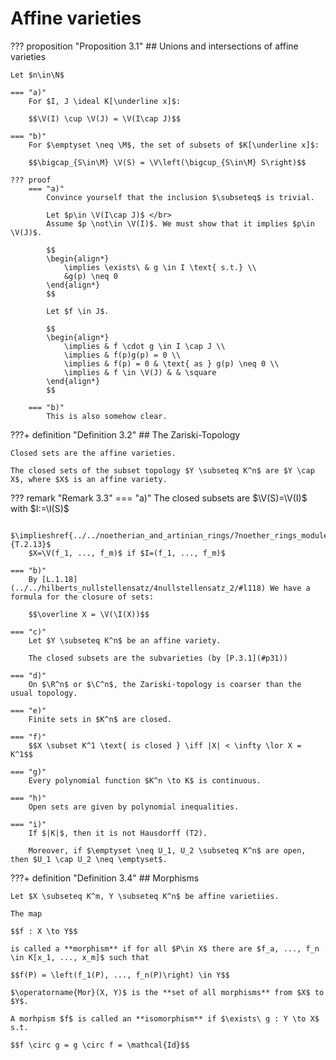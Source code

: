 # Affine varieties

??? proposition "Proposition 3.1"
    ## Unions and intersections of affine varieties <a id="p31"></a>

    Let $n\in\N$

    === "a)"
        For $I, J \ideal K[\underline x]$:

        $$\V(I) \cup \V(J) = \V(I\cap J)$$

    === "b)"
        For $\emptyset \neq \M$, the set of subsets of $K[\underline x]$:

        $$\bigcap_{S\in\M} \V(S) = \V\left(\bigcup_{S\in\M} S\right)$$

    ??? proof
        === "a)"
            Convince yourself that the inclusion $\subseteq$ is trivial.

            Let $p\in \V(I\cap J)$ </br>
            Assume $p \not\in \V(I)$. We must show that it implies $p\in \V(J)$.

            $$
            \begin{align*}
                \implies \exists\ & g \in I \text{ s.t.} \\
                &g(p) \neq 0
            \end{align*}
            $$

            Let $f \in J$.

            $$
            \begin{align*}
                \implies & f \cdot g \in I \cap J \\
                \implies & f(p)g(p) = 0 \\
                \implies & f(p) = 0 & \text{ as } g(p) \neq 0 \\
                \implies & f \in \V(J) & & \square
            \end{align*}
            $$
            
        === "b)"
            This is also somehow clear.


???+ definition "Definition 3.2"
    ## The Zariski-Topology

    Closed sets are the affine varieties.

    The closed sets of the subset topology $Y \subseteq K^n$ are $Y \cap X$, where $X$ is an affine variety.


??? remark "Remark 3.3"
    === "a)"
        The closed subsets are $\V(S)=\V(I)$ with $I:=\I(S)$

        $\implieshref{../../noetherian_and_artinian_rings/7noether_rings_modules/#t213}{T.2.13}$
        $X=\V(f_1, ..., f_m)$ if $I=(f_1, ..., f_m)$
        
    === "b)"
        By [L.1.18](../../hilberts_nullstellensatz/4nullstellensatz_2/#l118) We have a formula for the closure of sets:

        $$\overline X = \V(\I(X))$$

    === "c)"
        Let $Y \subseteq K^n$ be an affine variety.

        The closed subsets are the subvarieties (by [P.3.1](#p31))

    === "d)"
        On $\R^n$ or $\C^n$, the Zariski-topology is coarser than the usual topology.

    === "e)"
        Finite sets in $K^n$ are closed.

    === "f)"
        $$X \subset K^1 \text{ is closed } \iff |X| < \infty \lor X = K^1$$

    === "g)"
        Every polynomial function $K^n \to K$ is continuous.

    === "h)"
        Open sets are given by polynomial inequalities.

    === "i)"
        If $|K|$, then it is not Hausdorff (T2).

        Moreover, if $\emptyset \neq U_1, U_2 \subseteq K^n$ are open, then $U_1 \cap U_2 \neq \emptyset$.


???+ definition "Definition 3.4"
    ## Morphisms

    Let $X \subseteq K^m, Y \subseteq K^n$ be affine varietiies.

    The map

    $$f : X \to Y$$

    is called a **morphism** if for all $P\in X$ there are $f_a, ..., f_n \in K[x_1, ..., x_m]$ such that

    $$f(P) = \left(f_1(P), ..., f_n(P)\right) \in Y$$

    $\operatorname{Mor}(X, Y)$ is the **set of all morphisms** from $X$ to $Y$.

    A morhpism $f$ is called an **isomorphism** if $\exists\ g : Y \to X$ s.t.

    $$f \circ g = g \circ f = \mathcal{Id}$$

